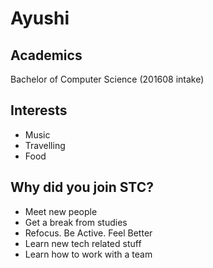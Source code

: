 # Ayushi

 ## Academics
 
 Bachelor of Computer Science (201608 intake)
 
 ## Interests
 
- Music
- Travelling
- Food

 ## Why did you join STC?
 
 - Meet new people
 - Get a break from studies
 - Refocus. Be Active. Feel Better
 - Learn new tech related stuff
 - Learn how to work with a team
